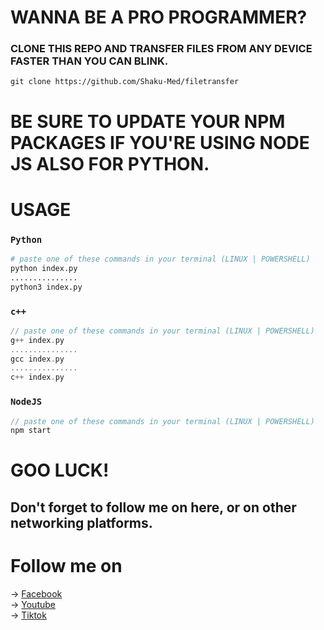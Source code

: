 # WANNA BE A PRO PROGRAMMER?
### CLONE THIS REPO AND TRANSFER FILES FROM ANY DEVICE FASTER THAN YOU CAN BLINK.

```terminal
git clone https://github.com/Shaku-Med/filetransfer
```

# BE SURE TO UPDATE YOUR NPM PACKAGES IF YOU'RE USING NODE JS ALSO FOR PYTHON.
###
# **USAGE**

### `Python`
```python
# paste one of these commands in your terminal (LINUX | POWERSHELL)
python index.py
...............
python3 index.py
```

### `c++`
```c++
// paste one of these commands in your terminal (LINUX | POWERSHELL)
g++ index.py
...............
gcc index.py
...............
c++ index.py
```

### `NodeJS`
```js
// paste one of these commands in your terminal (LINUX | POWERSHELL)
npm start
```

# GOO LUCK!
## Don't forget to follow me on here, or on other networking platforms.

# **Follow me on**

-> [Facebook](https://facebook.com/medzy.amara.1) \
-> [Youtube](https://www.youtube.com/@medzyemsamara)\
-> [Tiktok](https://www.tiktok.com/@medzy.amara)